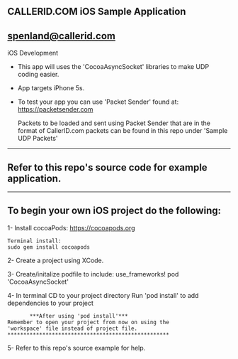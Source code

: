 CALLERID.COM
iOS Sample Application
---------------------
spenland@callerid.com
-------------------------------------------------------------------------------

iOS Development
 - This app will uses the 'CocoaAsyncSocket' libraries to make UDP coding easier.
 - App targets iPhone 5s. 

 - To test your app you can use 'Packet Sender' found at:
    https://packetsender.com
	
	Packets to be loaded and sent using Packet Sender that are in the format of CallerID.com packets can be found in this repo under 'Sample UDP Packets'

-------------------------------------------------------------------------------
Refer to this repo's source code for example application.
-------------------------------------------------------------------------------



-------------------------------------------------------------------------------
To begin your own iOS project do the following:
-------------------------------------------------------------------------------

1- Install cocoaPods:
	https://cocoapods.org
	
	Terminal install:
	sudo gem install cocoapods

2- Create a project using XCode.

3- Create/initalize podfile to include:
	use_frameworks!
	pod 'CocoaAsyncSocket'
	
4- In terminal CD to your project directory
    Run 'pod install' to add dependencies to your project
	
	       ***After using 'pod install'***
	Remember to open your project from now on using the
	'workspace' file instead of project file.
	***************************************************
	
5- Refer to this repo's source example for help.